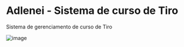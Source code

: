 # Adlenei - Sistema de curso de Tiro
Sistema de gerenciamento de curso de Tiro

![image](https://media.giphy.com/media/3oKIPBovAJobaGS61W/giphy.gif)

